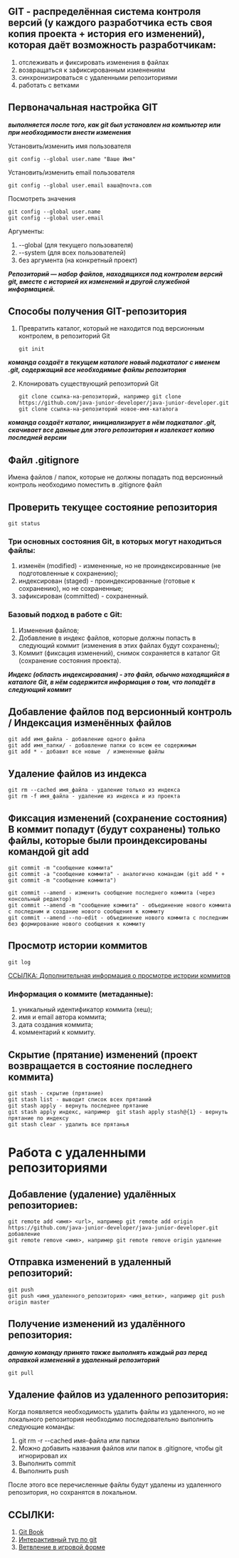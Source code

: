 ## GIT - распределённая система контроля версий (у каждого разработчика есть своя копия проекта + история его изменений), которая даёт возможность разработчикам:
1. отслеживать и фиксировать изменения в файлах
2. возвращаться к зафиксированным изменениям
3. синхронизироваться с удаленными репозиториями
4. работать с ветками

## Первоначальная настройка GIT
***выполняется после того, как git был установлен на компьютер или при необходимости внести изменения***

Установить/изменить имя пользователя

    git config --global user.name "Ваше Имя"

Установить/изменить email пользователя

    git config --global user.email ваша@почта.com

Посмотреть значения

    git config --global user.name 
    git config --global user.email

Аргументы:
1. --global (для текущего пользователя)
2. --system (для всех пользователей)
3. без аргумента (на конкретный проект)


***Репозиторий — набор файлов, находящихся под контролем версий git, вместе с историей их изменений и
другой служебной информацией.***


## Способы получения GIT-репозитория

1. Превратить каталог, который не находится под версионным контролем, в репозиторий Git

       git init
***команда создаёт в текущем каталоге новый подкаталог с именем .git, содержащий все необходимые файлы репозитория***

2. Клонировать существующий репозиторий Git

       git clone ссылка-на-репозиторий, например git clone https://github.com/java-junior-developer/java-junior-developer.git
       git clone ссылка-на-репозиторий новое-имя-каталога

***команда создаёт каталог, инициализирует в нём подкаталог .git, скачивает все данные для этого репозитория и извлекает копию последней версии***

## Файл .gitignore
Имена файлов / папок, которые не должны попадать под версионный контроль необходимо поместить в .gitignore файл

## Проверить текущее состояние репозитория

    git status

### Три основных состояния Git, в которых могут находиться файлы:
1. изменён (modified) - измененные, но не проиндексированные (не подготовленные к сохранению);
2. индексирован (staged) - проиндексированные (готовые к сохранению), но не сохраненные;
3. зафиксирован (committed) - сохраненный.

### Базовый подход в работе с Git:
1. Изменения файлов;
2. Добавление в индекс файлов, которые должны попасть в следующий коммит (изменения в этих файлах будут сохранены);
3. Коммит (фиксация изменений), снимок сохраняется в каталог Git (сохранение состояния проекта).

***Индекс (область индексирования) - это файл, обычно находящийся в каталоге Git, в нём содержится информация о том, что попадёт в следующий коммит***

## Добавление файлов под версионный контроль / Индексация изменённых файлов

    git add имя_файла - добавление одного файла
    git add имя_папки/ - добавление папки со всем ее содержимым
    git add * - добавит все новые  / измененные файлы

## Удаление файлов из индекса

    git rm --cached имя_файла - удаление только из индекса
    git rm -f имя_файла - удаление из индекса и из проекта

## Фиксация изменений (сохранение состояния) В коммит попадут (будут сохранены) только файлы, которые были проиндексированы командой git add

    git commit -m "сообщение коммита"
    git commit -a "сообщение коммита" - аналогично командам (git add * + git commit -m "сообщение коммита")

    git commit --amend - изменить сообщение последнего коммита (через консольный редактор)
    git commit --amend -m "сообщение коммита" - объединение нового коммита с последним и создание нового сообщения к коммиту
    git commit --amend --no-edit - объединение нового коммита с последним без формирование нового сообщения к коммиту

## Просмотр истории коммитов

    git log

[ССЫЛКА: Дополнительная информация о просмотре истории коммитов](https://git-scm.com/book/ru/v2/%D0%9E%D1%81%D0%BD%D0%BE%D0%B2%D1%8B-Git-%D0%9F%D1%80%D0%BE%D1%81%D0%BC%D0%BE%D1%82%D1%80-%D0%B8%D1%81%D1%82%D0%BE%D1%80%D0%B8%D0%B8-%D0%BA%D0%BE%D0%BC%D0%BC%D0%B8%D1%82%D0%BE%D0%B2)

### Информация о коммите (метаданные):
1. уникальный идентификатор коммита (хеш);
2. имя и email автора коммита;
3. дата создания коммита;
4. комментарий к коммиту.

## Скрытие (прятание) изменений (проект возвращается в состояние последнего коммита)

    git stash - скрытие (прятание)
    git stash list - выводит список всех прятаний
    git stash apply - вернуть последнее прятание
    git stash apply индекс, например  git stash apply stash@{1} - вернуть прятание по индексу
    git stash clear - удалить все прятанья

# Работа с удаленными репозиториями
## Добавление (удаление) удалённых репозиториев:

    git remote add <имя> <url>, например git remote add origin https://github.com/java-junior-developer/java-junior-developer.git добавление
    git remote remove <имя>, например git remote remove origin удаление

## Отправка изменений в удаленный репозиторий:

    git push
    git push <имя_удаленного_репозитория> <имя_ветки>, например git push origin master

## Получение изменений из удалённого репозитория:
***данную команду принято также выполнять каждый раз перед оправкой изменений в удаленный репозиторий***

    git pull


## Удаление файлов из удаленного репозитория:
Когда появляется необходимость удалить файлы из удаленного, но не локального репозитория необходимо последовательно
выполнить следующие команды:

1. git rm -r --cached имя-файла или папки
2. Можно добавить названия файлов или папок в .gitignore, чтобы git игнорировал их
3. Выполнить commit
4. Выполнить push

После этого все перечисленные файлы будут удалены из удаленного репозитория, но сохранятся в локальном.



## ССЫЛКИ:
1. [Git Book](https://git-scm.com/book/ru/v2)
2. [Интерактивный тур по git](https://githowto.com/ru)
3. [Ветвление в игровой форме](https://learngitbranching.js.org/?locale=ru_RU)

